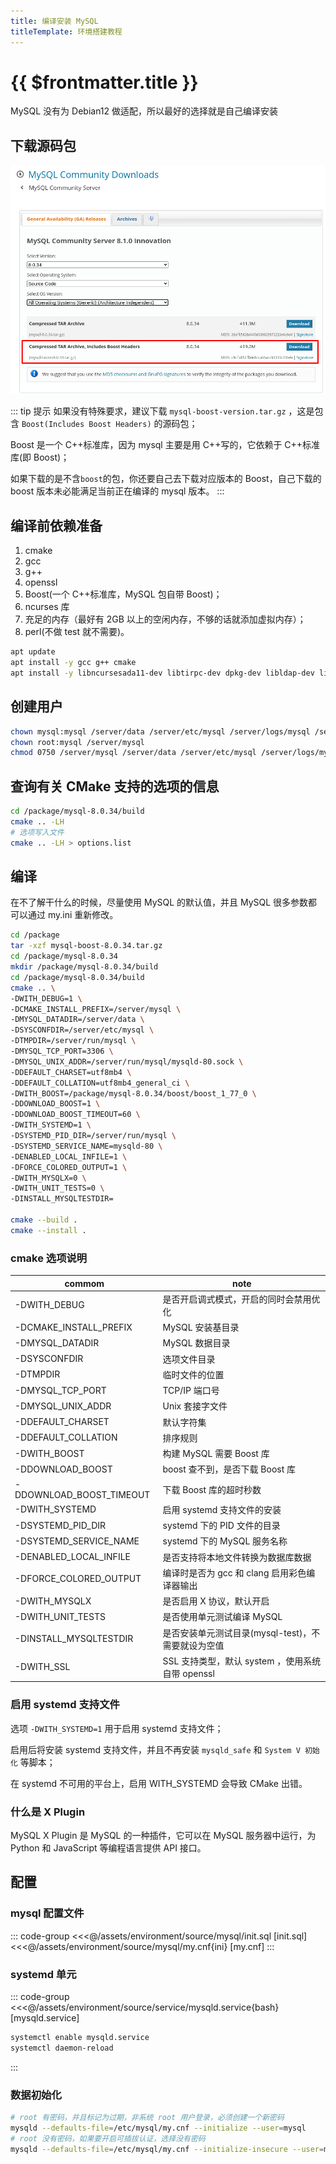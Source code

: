 ```yaml
---
title: 编译安装 MySQL
titleTemplate: 环境搭建教程
---
```


# {{ $frontmatter.title }}

MySQL 没有为 Debian12 做适配，所以最好的选择就是自己编译安装

## 下载源码包

![Mysql 源码包](/assets/environment/images/01.png)

::: tip 提示
如果没有特殊要求，建议下载 `mysql-boost-version.tar.gz` ，这是包含 `Boost(Includes Boost Headers)` 的源码包；

Boost 是一个 C++标准库，因为 mysql 主要是用 C++写的，它依赖于 C++标准库(即 Boost)；

如果下载的是不含`boost`的包，你还要自己去下载对应版本的 Boost，自己下载的 boost 版本未必能满足当前正在编译的 mysql 版本。
:::

## 编译前依赖准备

1. cmake
2. gcc
3. g++
4. openssl
5. Boost(一个 C++标准库，MySQL 包自带 Boost)；
6. ncurses 库
7. 充足的内存（最好有 2GB 以上的空闲内存，不够的话就添加虚拟内存）；
8. perl(不做 test 就不需要)。

```bash
apt update
apt install -y gcc g++ cmake
apt install -y libncursesada11-dev libtirpc-dev dpkg-dev libldap-dev libsasl2-dev libbison-dev libudev-dev
```

## 创建用户

```bash
chown mysql:mysql /server/data /server/etc/mysql /server/logs/mysql /server/run/mysql
chown root:mysql /server/mysql
chmod 0750 /server/mysql /server/data /server/etc/mysql /server/logs/mysql /server/run/mysql
```

## 查询有关 CMake 支持的选项的信息

```bash
cd /package/mysql-8.0.34/build
cmake .. -LH
# 选项写入文件
cmake .. -LH > options.list
```

## 编译

在不了解干什么的时候，尽量使用 MySQL 的默认值，并且 MySQL 很多参数都可以通过 my.ini 重新修改。

```bash
cd /package
tar -xzf mysql-boost-8.0.34.tar.gz
cd /package/mysql-8.0.34
mkdir /package/mysql-8.0.34/build
cd /package/mysql-8.0.34/build
cmake .. \
-DWITH_DEBUG=1 \
-DCMAKE_INSTALL_PREFIX=/server/mysql \
-DMYSQL_DATADIR=/server/data \
-DSYSCONFDIR=/server/etc/mysql \
-DTMPDIR=/server/run/mysql \
-DMYSQL_TCP_PORT=3306 \
-DMYSQL_UNIX_ADDR=/server/run/mysql/mysqld-80.sock \
-DDEFAULT_CHARSET=utf8mb4 \
-DDEFAULT_COLLATION=utf8mb4_general_ci \
-DWITH_BOOST=/package/mysql-8.0.34/boost/boost_1_77_0 \
-DDOWNLOAD_BOOST=1 \
-DDOWNLOAD_BOOST_TIMEOUT=60 \
-DWITH_SYSTEMD=1 \
-DSYSTEMD_PID_DIR=/server/run/mysql \
-DSYSTEMD_SERVICE_NAME=mysqld-80 \
-DENABLED_LOCAL_INFILE=1 \
-DFORCE_COLORED_OUTPUT=1 \
-DWITH_MYSQLX=0 \
-DWITH_UNIT_TESTS=0 \
-DINSTALL_MYSQLTESTDIR=

cmake --build .
cmake --install .
```

### cmake 选项说明

| commom                   | note                                               |
| ------------------------ | -------------------------------------------------- |
| -DWITH_DEBUG             | 是否开启调式模式，开启的同时会禁用优化             |
| -DCMAKE_INSTALL_PREFIX   | MySQL 安装基目录                                   |
| -DMYSQL_DATADIR          | MySQL 数据目录                                     |
| -DSYSCONFDIR             | 选项文件目录                                       |
| -DTMPDIR                 | 临时文件的位置                                     |
| -DMYSQL_TCP_PORT         | TCP/IP 端口号                                      |
| -DMYSQL_UNIX_ADDR        | Unix 套接字文件                                    |
| -DDEFAULT_CHARSET        | 默认字符集                                         |
| -DDEFAULT_COLLATION      | 排序规则                                           |
| -DWITH_BOOST             | 构建 MySQL 需要 Boost 库                           |
| -DDOWNLOAD_BOOST         | boost 查不到，是否下载 Boost 库                    |
| -DDOWNLOAD_BOOST_TIMEOUT | 下载 Boost 库的超时秒数                            |
| -DWITH_SYSTEMD           | 启用 systemd 支持文件的安装                        |
| -DSYSTEMD_PID_DIR        | systemd 下的 PID 文件的目录                        |
| -DSYSTEMD_SERVICE_NAME   | systemd 下的 MySQL 服务名称                        |
| -DENABLED_LOCAL_INFILE   | 是否支持将本地文件转换为数据库数据                 |
| -DFORCE_COLORED_OUTPUT   | 编译时是否为 gcc 和 clang 启用彩色编译器输出       |
| -DWITH_MYSQLX            | 是否启用 X 协议，默认开启                          |
| -DWITH_UNIT_TESTS        | 是否使用单元测试编译 MySQL                         |
| -DINSTALL_MYSQLTESTDIR   | 是否安装单元测试目录(mysql-test)，不需要就设为空值 |
| -DWITH_SSL               | SSL 支持类型，默认 system ，使用系统自带 openssl   |

### 启用 systemd 支持文件

选项 `-DWITH_SYSTEMD=1` 用于启用 systemd 支持文件；

启用后将安装 systemd 支持文件，并且不再安装 `mysqld_safe` 和 `System V 初始化` 等脚本；

在 systemd 不可用的平台上，启用 WITH_SYSTEMD 会导致 CMake 出错。

### 什么是 X Plugin

MySQL X Plugin 是 MySQL 的一种插件，它可以在 MySQL 服务器中运行，为 Python 和 JavaScript 等编程语言提供 API 接口。

## 配置

### mysql 配置文件

::: code-group
<<<@/assets/environment/source/mysql/init.sql [init.sql]
<<<@/assets/environment/source/mysql/my.cnf{ini} [my.cnf]
:::

### systemd 单元

::: code-group
<<<@/assets/environment/source/service/mysqld.service{bash} [mysqld.service]

```bash [mysqld]
systemctl enable mysqld.service
systemctl daemon-reload
```

:::

### 数据初始化

```bash
# root 有密码，并且标记为过期，非系统 root 用户登录，必须创建一个新密码
mysqld --defaults-file=/etc/mysql/my.cnf --initialize --user=mysql
# root 没有密码，如果要开启可插拔认证，选择没有密码
mysqld --defaults-file=/etc/mysql/my.cnf --initialize-insecure --user=mysql
```
